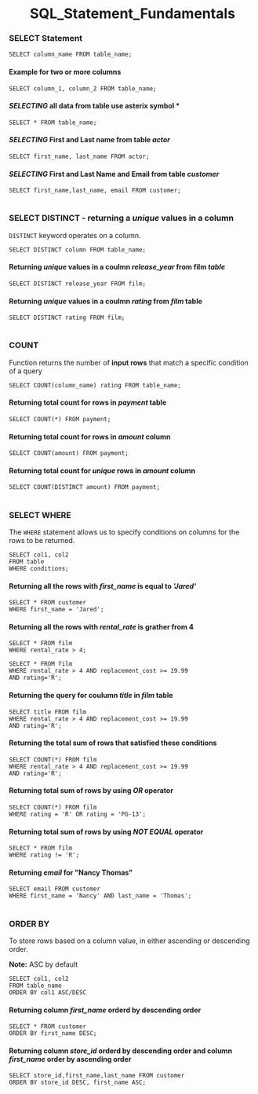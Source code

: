 <h1 align="center">SQL_Statement_Fundamentals</h1>

### SELECT Statement
``SELECT column_name FROM table_name;``
#### Example for two or more columns
``SELECT column_1, column_2 FROM table_name;``

#### _SELECTING_ all data from table  use asterix symbol *
``SELECT * FROM table_name;``
#### _SELECTING_ First and Last name from table _actor_
``SELECT first_name, last_name FROM actor;``

#### _SELECTING_ First and Last Name and Email from table _customer_
``SELECT first_name,last_name, email FROM customer;``
#

### SELECT DISTINCT - returning a _unique_ values in a column
``DISTINCT`` keyword operates on a column.

``SELECT DISTINCT column FROM table_name;``

#### Returning _unique_ values in a coulmn _release_year_ from film _table_
``SELECT DISTINCT release_year FROM film;``

#### Returning _unique_ values in a coulmn _rating_ from _film_ table
``SELECT DISTINCT rating FROM film;``

#
### COUNT
Function returns the number of **input rows** that match a specific condition of a query

``SELECT COUNT(column_name) rating FROM table_name;``

#### Returning total count for rows in _payment_ table
``SELECT COUNT(*) FROM payment;``

#### Returning total count for rows in _amount_ column
``SELECT COUNT(amount) FROM payment;``

#### Returning total count for _unique_ rows in _amount_ column
``SELECT COUNT(DISTINCT amount) FROM payment;``

#
### SELECT WHERE
The ``WHERE`` statement allows us to specify conditions on columns for the rows to be returned.

```
SELECT col1, col2
FROM table
WHERE conditions;
```

#### Returning all the rows with _first_name_ is equal to _'Jared'_

```
SELECT * FROM customer
WHERE first_name = 'Jared';
```
#### Returning all the rows with _rental_rate_ is grather from 4
```
SELECT * FROM film
WHERE rental_rate > 4;
```
```
SELECT * FROM film
WHERE rental_rate > 4 AND replacement_cost >= 19.99
AND rating='R';
```
#### Returning the query for coulumn _title_ in _film_ table
```
SELECT title FROM film
WHERE rental_rate > 4 AND replacement_cost >= 19.99
AND rating='R';
```
#### Returning the total sum of rows that satisfied these conditions

```
SELECT COUNT(*) FROM film
WHERE rental_rate > 4 AND replacement_cost >= 19.99
AND rating='R';
```

#### Returning total sum of rows by using _OR_ operator
```
SELECT COUNT(*) FROM film
WHERE rating = 'R' OR rating = 'PG-13';
```

#### Returning total sum of rows by using _NOT EQUAL_ operator
```
SELECT * FROM film
WHERE rating != 'R';
```

#### Returning _email_ for "Nancy Thomas"
```
SELECT email FROM customer
WHERE first_name = 'Nancy' AND last_name = 'Thomas';
```
#
### ORDER BY
To store rows based on a column value, in either ascending or descending order.

**Note:** ASC by default
```
SELECT col1, col2
FROM table_name
ORDER BY col1 ASC/DESC
```

#### Returning column _first_name_ orderd by descending order
```
SELECT * FROM customer
ORDER BY first_name DESC;
```

#### Returning column _store_id_ orderd by descending order and column _first_name_ order by ascending order
```
SELECT store_id,first_name,last_name FROM customer
ORDER BY store_id DESC, first_name ASC;
```
